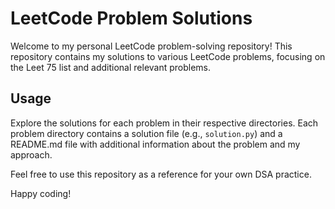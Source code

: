 # LeetCode Problem Solutions

Welcome to my personal LeetCode problem-solving repository! This repository contains my solutions to various LeetCode problems, focusing on the Leet 75 list and additional relevant problems.

## Usage

Explore the solutions for each problem in their respective directories. Each problem directory contains a solution file (e.g., `solution.py`) and a README.md file with additional information about the problem and my approach.

Feel free to use this repository as a reference for your own DSA practice.

Happy coding!
